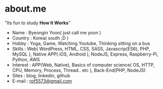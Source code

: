 # about.me

"Its fun to study **How It Works**"

* Name : Byeongin Yoon( just call me yoon )
* Country : Korea( south ;D )
* Hobby : Yoga, Game, Watching Youtube, Thinking sitting on a bus
* Skills : Web( WordPress, HTML, CSS, SASS, Javascrip(ES6), PHP, MySQL ), Native APP( iOS, Android ), NodeJS, Express, Raspberry-Pi, Python, AWS
* Interest : APP(Web, Native), Basics of computer science( OS, HTTP, CPU, Memory, Process, Thread.. etc ), Back-End(PHP, NodeJS)
* Sites : blog, linkedin, github
* E-mail : rpf5573@gmail.com
